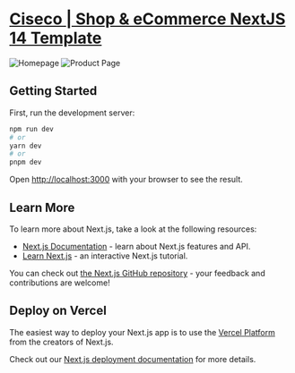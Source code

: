 # [Ciseco | Shop & eCommerce NextJS 14 Template](https://ciseco-nextjs-ecommerce.vercel.app) 

![Homepage](https://github.com/UsmanLiaqat404/ciseco-nextjs-ecommerce/blob/main/src/images/demos/demo-1.png?raw=true)
![Product Page](https://github.com/UsmanLiaqat404/ciseco-nextjs-ecommerce/blob/main/src/images/demos/demo-2.png?raw=true)

## Getting Started

First, run the development server:

```bash
npm run dev
# or
yarn dev
# or
pnpm dev
```

Open [http://localhost:3000](http://localhost:3000) with your browser to see the result.

## Learn More

To learn more about Next.js, take a look at the following resources:

- [Next.js Documentation](https://nextjs.org/docs) - learn about Next.js features and API.
- [Learn Next.js](https://nextjs.org/learn) - an interactive Next.js tutorial.

You can check out [the Next.js GitHub repository](https://github.com/vercel/next.js/) - your feedback and contributions are welcome!

## Deploy on Vercel

The easiest way to deploy your Next.js app is to use the [Vercel Platform](https://vercel.com/new?utm_medium=default-template&filter=next.js&utm_source=create-next-app&utm_campaign=create-next-app-readme) from the creators of Next.js.

Check out our [Next.js deployment documentation](https://nextjs.org/docs/deployment) for more details.
